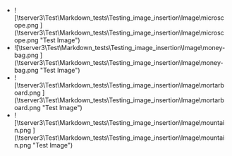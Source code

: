 - ![\\tserver3\Test\Markdown_tests\Testing_image_insertion\Image\microscope.png ] (\\tserver3\Test\Markdown_tests\Testing_image_insertion\Image\microscope.png "Test Image")
- ![\\tserver3\Test\Markdown_tests\Testing_image_insertion\Image\money-bag.png  ] (\\tserver3\Test\Markdown_tests\Testing_image_insertion\Image\money-bag.png  "Test Image")
- ![\\tserver3\Test\Markdown_tests\Testing_image_insertion\Image\mortarboard.png ] (\\tserver3\Test\Markdown_tests\Testing_image_insertion\Image\mortarboard.png "Test Image")
- ![\\tserver3\Test\Markdown_tests\Testing_image_insertion\Image\mountain.png ] (\\tserver3\Test\Markdown_tests\Testing_image_insertion\Image\mountain.png "Test Image")